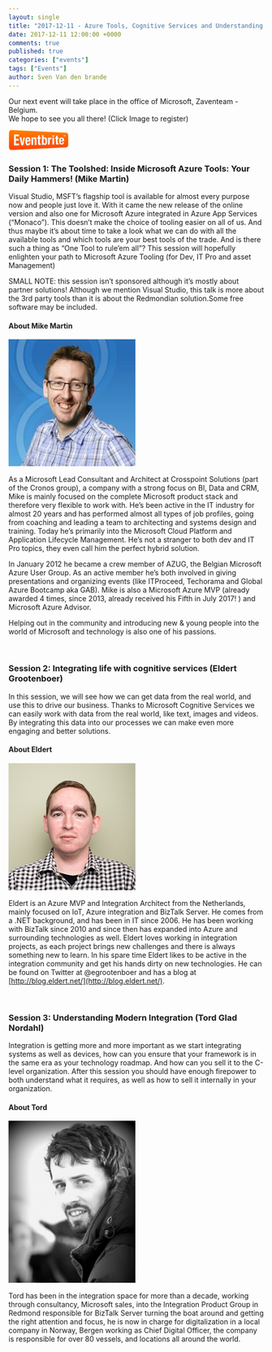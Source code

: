 ```yaml
---
layout: single
title: "2017-12-11 - Azure Tools, Cognitive Services and Understanding Modern Integration"
date: 2017-12-11 12:00:00 +0000
comments: true
published: true
categories: ["events"]
tags: ["Events"]
author: Sven Van den brande
---
```



Our next event will take place in the office of Microsoft, Zaventeam - Belgium.<br />
We hope to see you all there! (Click Image to register)

<a href="https://www.eventbrite.com/e/integrationcommunitybe-monday-december-11-azure-tools-cognitive-services-and-understanding-modern-tickets-39835385711?aff=affiliate1" target="_blank"><img class="alignleft wp-image-1011" src="/assets/media/logo/eventbrite.png" alt="eventbrite" width="119" height="40" /></a>

### Session 1: The Toolshed: Inside Microsoft Azure Tools: Your Daily Hammers! (Mike Martin)

Visual Studio, MSFT’s flagship tool is available for almost every purpose now and people just love it. With it came the new release of the online version and also one for Microsoft Azure integrated in Azure App Services (“Monaco”). This doesn’t make the choice of tooling easier on all of us. And thus maybe it’s about time to take a look what we can do with all the available tools and which tools are your best tools of the trade. And is there such a thing as “One Tool to rule’em all”? This session will hopefully enlighten your path to Microsoft Azure Tooling (for Dev, IT Pro and asset Management)

SMALL NOTE: this session isn’t sponsored although it’s mostly about partner solutions! Although we mention Visual Studio, this talk is more about the 3rd party tools than it is about the Redmondian solution.Some free software may be included.


#### About Mike Martin

<img src="/assets/media/speakers/mikemartin.jpg" width="250">

As a Microsoft Lead Consultant and Architect at Crosspoint Solutions (part of the Cronos group), a company with a strong focus on BI, Data and CRM, Mike is mainly focused on the complete Microsoft product stack and therefore very flexible to work with. He’s been active in the IT industry for almost 20 years and has performed almost all types of job profiles, going from coaching and leading a team to architecting and systems design and training. Today he’s primarily into the Microsoft Cloud Platform and Application Lifecycle Management. He’s not a stranger to both dev and IT Pro topics, they even call him the perfect hybrid solution. 

In January 2012 he became a crew member of AZUG, the Belgian Microsoft Azure User Group. As an active member he’s both involved in giving presentations and organizing events (like ITProceed, Techorama and Global Azure Bootcamp aka GAB). Mike is also a Microsoft Azure MVP (already awarded 4 times, since 2013, already received his Fifth in July 2017! ) and Microsoft Azure Advisor. 

Helping out in the community and introducing new & young people into the world of Microsoft and technology is also one of his passions.

<br />

### Session 2: Integrating life with cognitive services (Eldert Grootenboer)

In this session, we will see how we can get data from the real world, and use this to drive our business. Thanks to Microsoft Cognitive Services we can easily work with data from the real world, like text, images and videos. By integrating this data into our processes we can make even more engaging and better solutions. 

#### About Eldert

<img src="/assets/media/speakers/eldert.jpg" width="250">

Eldert is an Azure MVP and Integration Architect from the Netherlands, mainly focused on IoT, Azure integration and BizTalk Server. He comes from a .NET background, and has been in IT since 2006. He has been working with BizTalk since 2010 and since then has expanded into Azure and surrounding technologies as well. Eldert loves working in integration projects, as each project brings new challenges and there is always something new to learn. In his spare time Eldert likes to be active in the integration community and get his hands dirty on new technologies. He can be found on Twitter at @egrootenboer and has a blog at [http://blog.eldert.net/](http://blog.eldert.net/).

<br />

### Session 3: Understanding Modern Integration (Tord Glad Nordahl)

Integration is getting more and more important as we start integrating systems as well as devices, how can you ensure that your framework is in the same era as your technology roadmap. And how can you sell it to the C-level organization. After this session you should have enough firepower to both understand what it requires, as well as how to sell it internally in your organization.

#### About Tord

<img src="/assets/media/speakers/tord.png" width="250">

Tord has been in the integration space for more than a decade, working through consultancy, Microsoft sales, into the Integration Product Group in Redmond responsible for BizTalk Server turning the boat around and getting the right attention and focus, he is now in charge for digitalization in a local company in Norway, Bergen working as Chief Digital Officer, the company is responsible for over 80 vessels, and locations all around the world. 









<br />
<br />
<br />